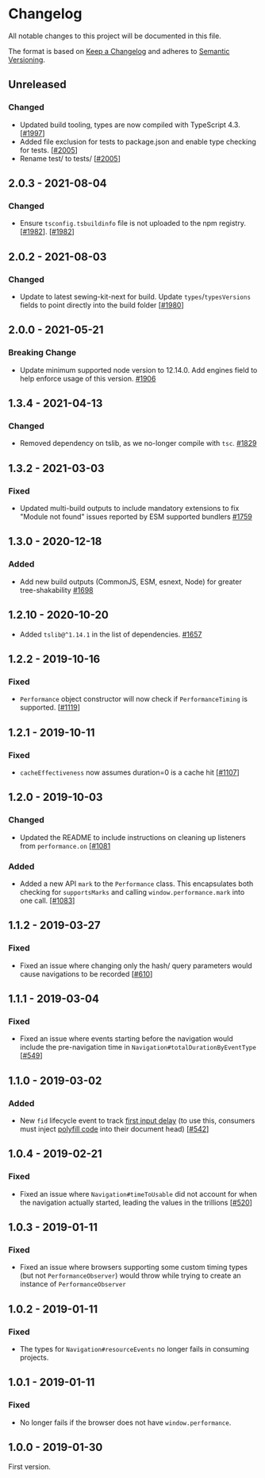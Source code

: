 # Changelog

All notable changes to this project will be documented in this file.

The format is based on [Keep a Changelog](http://keepachangelog.com/en/1.0.0/)
and adheres to [Semantic Versioning](http://semver.org/spec/v2.0.0.html).

## Unreleased

### Changed

- Updated build tooling, types are now compiled with TypeScript 4.3. [[#1997](https://github.com/Shopify/quilt/pull/1997)]
- Added file exclusion for tests to package.json and enable type checking for tests. [[#2005](https://github.com/Shopify/quilt/pull/2005)]
- Rename test/ to tests/ [[#2005](https://github.com/Shopify/quilt/pull/2005)]

## 2.0.3 - 2021-08-04

### Changed

- Ensure `tsconfig.tsbuildinfo` file is not uploaded to the npm registry. [[#1982](https://github.com/Shopify/quilt/pull/1982)]. [[#1982](https://github.com/Shopify/quilt/pull/1982)]

## 2.0.2 - 2021-08-03

### Changed

- Update to latest sewing-kit-next for build. Update `types`/`typesVersions` fields to point directly into the build folder [[#1980](https://github.com/Shopify/quilt/pull/1980)]

## 2.0.0 - 2021-05-21

### Breaking Change

- Update minimum supported node version to 12.14.0. Add engines field to help enforce usage of this version. [#1906](https://github.com/Shopify/quilt/pull/1906)

## 1.3.4 - 2021-04-13

### Changed

- Removed dependency on tslib, as we no-longer compile with `tsc`. [#1829](https://github.com/Shopify/quilt/pull/1829)

## 1.3.2 - 2021-03-03

### Fixed

- Updated multi-build outputs to include mandatory extensions to fix "Module not found" issues reported by ESM supported bundlers [#1759](https://github.com/Shopify/quilt/pull/1759)

## 1.3.0 - 2020-12-18

### Added

- Add new build outputs (CommonJS, ESM, esnext, Node) for greater tree-shakability [#1698](https://github.com/Shopify/quilt/pull/1698)

## 1.2.10 - 2020-10-20

- Added `tslib@^1.14.1` in the list of dependencies. [#1657](https://github.com/Shopify/quilt/pull/1657)

## 1.2.2 - 2019-10-16

### Fixed

- `Performance` object constructor will now check if `PerformanceTiming` is supported. [[#1119](https://github.com/Shopify/quilt/pull/1119)]

## 1.2.1 - 2019-10-11

### Fixed

- `cacheEffectiveness` now assumes duration=0 is a cache hit [[#1107](https://github.com/Shopify/quilt/pull/1107)]

## 1.2.0 - 2019-10-03

### Changed

- Updated the README to include instructions on cleaning up listeners from `performance.on` [[#1081](https://github.com/Shopify/quilt/pull/1081)

### Added

- Added a new API `mark` to the `Performance` class. This encapsulates both checking for `supportsMarks` and calling `window.performance.mark` into one call. [[#1083]](https://github.com/Shopify/quilt/pull/1083/files)

## 1.1.2 - 2019-03-27

### Fixed

- Fixed an issue where changing only the hash/ query parameters would cause navigations to be recorded [[#610](https://github.com/Shopify/quilt/pull/610)]

## 1.1.1 - 2019-03-04

### Fixed

- Fixed an issue where events starting before the navigation would include the pre-navigation time in `Navigation#totalDurationByEventType` [[#549](https://github.com/Shopify/quilt/pull/549)]

## 1.1.0 - 2019-03-02

### Added

- New `fid` lifecycle event to track [first input delay](https://github.com/GoogleChromeLabs/first-input-delay) (to use this, consumers must inject [polyfill code](https://raw.githubusercontent.com/GoogleChromeLabs/first-input-delay/master/dist/first-input-delay.min.js) into their document head) [[#542](https://github.com/Shopify/quilt/pull/542)]

## 1.0.4 - 2019-02-21

### Fixed

- Fixed an issue where `Navigation#timeToUsable` did not account for when the navigation actually started, leading the values in the trillions [[#520](https://github.com/Shopify/quilt/pull/520)]

## 1.0.3 - 2019-01-11

### Fixed

- Fixed an issue where browsers supporting some custom timing types (but not `PerformanceObserver`) would throw while trying to create an instance of `PerformanceObserver`

## 1.0.2 - 2019-01-11

### Fixed

- The types for `Navigation#resourceEvents` no longer fails in consuming projects.

## 1.0.1 - 2019-01-11

### Fixed

- No longer fails if the browser does not have `window.performance`.

## 1.0.0 - 2019-01-30

First version.
